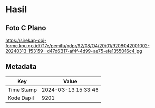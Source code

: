 # Hasil

## Foto C Plano

https://sirekap-obj-formc.kpu.go.id/717e/pemilu/pdpr/92/08/04/20/01/9208042001002-20240313-153159--d47d6317-af4f-4d99-ae75-efe1355016c4.jpg


## Metadata

| Key        | Value               |
| ---------- | ------------------- |
| Time Stamp | 2024-03-13 15:33:46 |
| Kode Dapil | 9201                |




